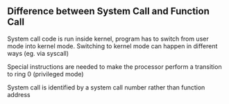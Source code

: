 Difference between System Call and Function Call
--------------------------------------------------

System call code is run inside kernel, program has to switch from user mode into kernel mode.
        Switching to kernel mode can happen in different ways (eg. via syscall)

Special instructions are needed to make the processor perform a transition to ring 0 (privileged mode)

System call is identified by a system call number rather than function address

